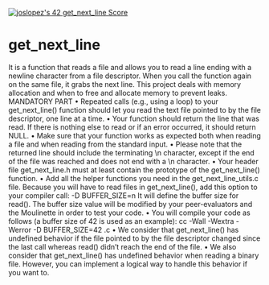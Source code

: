 <a href="https://github.com/JaeSeoKim/badge42"><img src="https://badge42.vercel.app/api/v2/cl4qxms4g001609l49j835g66/project/2574183" alt="joslopez's 42 get_next_line Score" /></a>
# get_next_line
It is a function that reads a file and allows you to read a line ending with a newline character from a file descriptor. When you call the function again on the same file, it grabs the next line. This project deals with memory allocation and when to free and allocate memory to prevent leaks.
MANDATORY PART
• Repeated calls (e.g., using a loop) to your get_next_line() function should let you read the text file pointed to by the file descriptor, one line at a time. 
• Your function should return the line that was read. If there is nothing else to read or if an error occurred, it should return NULL. 
• Make sure that your function works as expected both when reading a file and when reading from the standard input. 
• Please note that the returned line should include the terminating \n character, except if the end of the file was reached and does not end with a \n character. 
• Your header file get_next_line.h must at least contain the prototype of the get_next_line() function. 
• Add all the helper functions you need in the get_next_line_utils.c file. Because you will have to read files in get_next_line(), add this option to your compiler call: -D BUFFER_SIZE=n It will define the buffer size for read(). The buffer size value will be modified by your peer-evaluators and the Moulinette in order to test your code. 
• You will compile your code as follows (a buffer size of 42 is used as an example): cc -Wall -Wextra -Werror -D BUFFER_SIZE=42 .c 
• We consider that get_next_line() has undefined behavior if the file pointed to by the file descriptor changed since the last call whereas read() didn’t reach the end of the file. 
• We also consider that get_next_line() has undefined behavior when reading a binary file. However, you can implement a logical way to handle this behavior if you want to.
